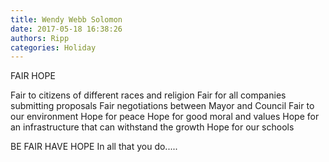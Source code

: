 ```yaml
---
title: Wendy Webb Solomon
date: 2017-05-18 16:38:26
authors: Ripp
categories: Holiday
---
```


 FAIR HOPE

Fair to citizens of different races and religion 
Fair for all companies submitting proposals 
Fair negotiations between Mayor and Council
Fair to our environment 
Hope for peace 
Hope for good moral and values 
Hope for an infrastructure that can withstand the growth
Hope for our schools 

BE FAIR 
HAVE HOPE
In all that you do.....